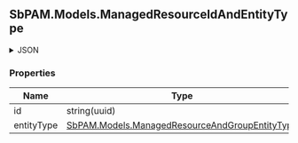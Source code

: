
<h2 id="tocS_SbPAM.Models.ManagedResourceIdAndEntityType">SbPAM.Models.ManagedResourceIdAndEntityType</h2>

<a id="schemasbpam.models.managedresourceidandentitytype"></a>
<a id="schema_SbPAM.Models.ManagedResourceIdAndEntityType"></a>
<a id="tocSsbpam.models.managedresourceidandentitytype"></a>
<a id="tocssbpam.models.managedresourceidandentitytype"></a>

<details><summary>JSON</summary>


```json
{
  "id": "497f6eca-6276-4993-bfeb-53cbbbba6f08",
  "entityType": "Resource"
}

```


</details>

### Properties

|Name|Type|Required|Restrictions|Description|
|---|---|---|---|---|
|id|string(uuid)|false|none|none|
|entityType|[SbPAM.Models.ManagedResourceAndGroupEntityType](../Models/sbpam.models.managedresourceandgroupentitytype.md)|false|none|none|


